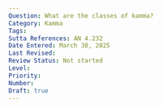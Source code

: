 ```yaml
---
Question: What are the classes of kamma?
Category: Kamma
Tags:
Sutta References: AN 4.232
Date Entered: March 30, 2025
Last Revised:
Review Status: Not started
Level: 
Priority: 
Number: 
Draft: true
---
```

